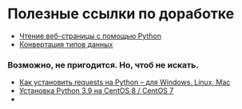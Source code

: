 # Полезные ссылки по доработке

- [Чтение веб-страницы с помощью Python](http://mindhalls.ru/web-page-read-python/)
- [Конвертация типов данных](https://pythonru.com/uroki/python-dlja-nachinajushhih/konvertacija-tipov-dannyh?)
### Возможно, не пригодится. Но, чтоб не искать.
- [Как установить requests на Python – для Windows, Linux, Mac](https://programbox.ru/2021/12/11/%D0%BA%D0%B0%D0%BA-%D1%83%D1%81%D1%82%D0%B0%D0%BD%D0%BE%D0%B2%D0%B8%D1%82%D1%8C-requests-%D0%BD%D0%B0-python-%D0%B4%D0%BB%D1%8F-windows-linux-mac/)
- [Установка Python 3.9 на CentOS 8 / CentOS 7](https://infoit.com.ua/linux/ustanovka-python-3-9-na-centos-8-centos-7/)
- 
